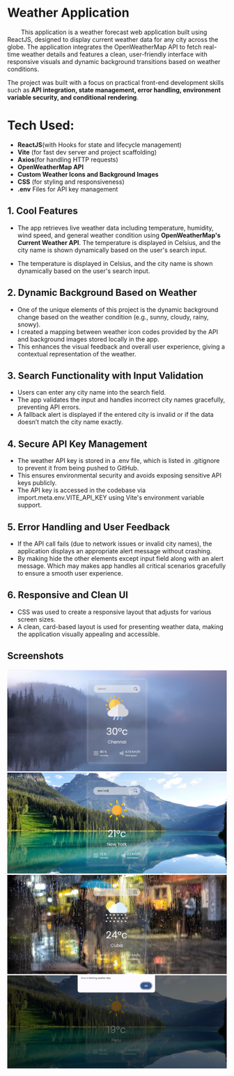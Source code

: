 # Weather Application 
&nbsp; &nbsp; &nbsp; &nbsp; This application is a weather forecast web application built using ReactJS, designed to display current weather data for any city across the globe. The application integrates the OpenWeatherMap API to fetch real-time weather details and features a clean, user-friendly interface with responsive visuals and dynamic background transitions based on weather conditions.

The project was built with a focus on practical front-end development skills such as **API integration, state management, error handling, environment variable security, and conditional rendering**.

# Tech Used: 
- **ReactJS**(with Hooks for state and lifecycle management)
- **Vite** (for fast dev server and project scaffolding)
- **Axios**(for handling HTTP requests)
- **OpenWeatherMap API**
- **Custom Weather Icons and Background Images**
- **CSS** (for styling and responsiveness)
- **.env** Files for API key management


## 1. Cool Features
- The app retrieves live weather data including temperature, humidity, wind speed, and general weather condition using **OpenWeatherMap's Current Weather API**.
The temperature is displayed in Celsius, and the city name is shown dynamically based on the user's search input.

- The temperature is displayed in Celsius, and the city name is shown dynamically based on the user's search input.

## 2. Dynamic Background Based on Weather
- One of the unique elements of this project is the dynamic background change based on the weather condition (e.g., sunny, cloudy, rainy, snowy).
- I created a mapping between weather icon codes provided by the API and background images stored locally in the app.
- This enhances the visual feedback and overall user experience, giving a contextual representation of the weather.

## 3. Search Functionality with Input Validation
- Users can enter any city name into the search field.
- The app validates the input and handles incorrect city names gracefully, preventing API errors.
- A fallback alert is displayed if the entered city is invalid or if the data doesn’t match the city name exactly.

## 4. Secure API Key Management
- The weather API key is stored in a .env file, which is listed in .gitignore to prevent it from being pushed to GitHub.
- This ensures environmental security and avoids exposing sensitive API keys publicly.
- The API key is accessed in the codebase via import.meta.env.VITE_API_KEY using Vite's environment variable support.

## 5. Error Handling and User Feedback 
- If the API call fails (due to network issues or invalid city names), the application displays an appropriate alert message without crashing.
- By making hide the other elements except input field along with an alert message. Which may makes app handles all critical scenarios gracefully to ensure a smooth user experience.


## 6. Responsive and Clean UI
- CSS was used to create a responsive layout that adjusts for various screen sizes.
- A clean, card-based layout is used for presenting weather data, making the application visually appealing and accessible.

## Screenshots
![Image 1](./screenshots/image1.jpg)
![Image 2](./screenshots/image2.jpg)
![Image 3](./screenshots/image3.jpg)
![Error_handling](./screenshots/image4.jpg)
